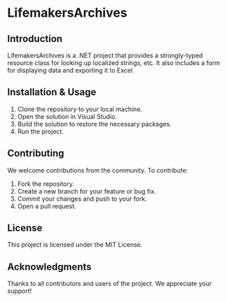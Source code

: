 # LifemakersArchives

## Introduction

LifemakersArchives is a .NET project that provides a strongly-typed resource class for looking up localized strings, etc. It also includes a form for displaying data and exporting it to Excel.

## Installation & Usage

1. Clone the repository to your local machine.
2. Open the solution in Visual Studio.
3. Build the solution to restore the necessary packages.
4. Run the project.

## Contributing

We welcome contributions from the community. To contribute:

1. Fork the repository.
2. Create a new branch for your feature or bug fix.
3. Commit your changes and push to your fork.
4. Open a pull request.

## License

This project is licensed under the MIT License.

## Acknowledgments

Thanks to all contributors and users of the project. We appreciate your support!

